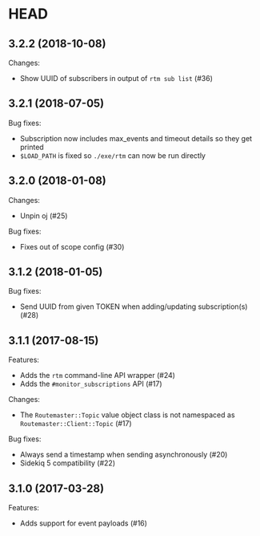 # HEAD

## 3.2.2 (2018-10-08)

Changes:

- Show UUID of subscribers in output of `rtm sub list` (#36)

## 3.2.1 (2018-07-05)

Bug fixes:

- Subscription now includes max_events and timeout details so they
  get printed
- `$LOAD_PATH` is fixed so `./exe/rtm` can now be run directly

## 3.2.0 (2018-01-08)

Changes:

-  Unpin oj (#25)

Bug fixes:

- Fixes out of scope config (#30)

## 3.1.2 (2018-01-05)

Bug fixes:

- Send UUID from given TOKEN when adding/updating subscription(s) (#28)

## 3.1.1 (2017-08-15)

Features:

- Adds the `rtm` command-line API wrapper (#24)
- Adds the `#monitor_subscriptions` API (#17)

Changes:

- The `Routemaster::Topic` value object class is not namespaced as
  `Routemaster::Client::Topic` (#17)

Bug fixes:

- Always send a timestamp when sending asynchronously (#20)
- Sidekiq 5 compatibility (#22)

## 3.1.0 (2017-03-28)

Features:

- Adds support for event payloads (#16)
